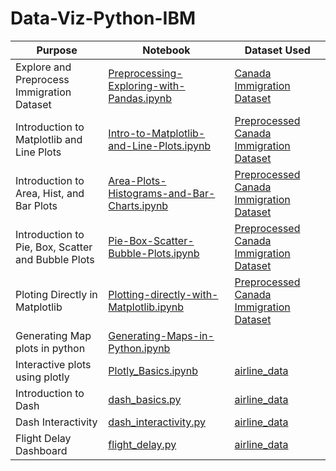 # Data-Viz-Python-IBM

| Purpose | Notebook | Dataset Used
| --- | --- | --- |
| Explore and Preprocess Immigration Dataset | [Preprocessing-Exploring-with-Pandas.ipynb](https://github.com/nitinmadas/Data-Viz-Python-IBM/blob/main/Dataset-Preprocessing-Exploring-with-Pandas.ipynb) | [Canada Immigration Dataset](https://github.com/nitinmadas/Data-Viz-Python-IBM/blob/main/Datasets/Canada_preprocessing.xlsx)
| Introduction to Matplotlib and Line Plots | [Intro-to-Matplotlib-and-Line-Plots.ipynb](https://github.com/nitinmadas/Data-Viz-Python-IBM/blob/main/Intro-to-Matplotlib-and-Line-Plots.ipynb) | [Preprocessed Canada Immigration Dataset](https://github.com/nitinmadas/Data-Viz-Python-IBM/blob/main/Datasets/Canada_intro_matplotlib_lineplot.csv)
| Introduction to Area, Hist, and Bar Plots | [Area-Plots-Histograms-and-Bar-Charts.ipynb](https://github.com/nitinmadas/Data-Viz-Python-IBM/blob/main/Area-Plots-Histograms-and-Bar-Charts.ipynb) | [Preprocessed Canada Immigration Dataset](https://github.com/nitinmadas/Data-Viz-Python-IBM/blob/main/Datasets/Canada_intro_matplotlib_lineplot.csv)
| Introduction to Pie, Box, Scatter and Bubble Plots | [Pie-Box-Scatter-Bubble-Plots.ipynb](https://github.com/nitinmadas/Data-Viz-Python-IBM/blob/main/Pie-Box-Scatter-Bubble-Plots.ipynb) | [Preprocessed Canada Immigration Dataset](https://github.com/nitinmadas/Data-Viz-Python-IBM/blob/main/Datasets/Canada_intro_matplotlib_lineplot.csv)
| Ploting Directly in Matplotlib | [Plotting-directly-with-Matplotlib.ipynb](https://github.com/nitinmadas/Data-Viz-Python-IBM/blob/main/Plotting-directly-with-Matplotlib.ipynb) | [Preprocessed Canada Immigration Dataset](https://github.com/nitinmadas/Data-Viz-Python-IBM/blob/main/Datasets/Canada_intro_matplotlib_lineplot.csv)
| Generating Map plots in python |[Generating-Maps-in-Python.ipynb](https://github.com/nitinmadas/Data-Viz-Python-IBM/blob/main/Generating-Maps-in-Python.ipynb) | |
| Interactive plots using plotly |[Plotly_Basics.ipynb](https://github.com/nitinmadas/Data-Viz-Python-IBM/blob/main/Plotly_Basics.ipynb) | [airline_data](https://github.com/nitinmadas/Data-Viz-Python-IBM/blob/main/Datasets/airline_data.csv) |
| Introduction to Dash | [dash_basics.py](https://github.com/nitinmadas/Data-Viz-Python-IBM/blob/main/dash_basics.py) | [airline_data](https://github.com/nitinmadas/Data-Viz-Python-IBM/blob/main/Datasets/airline_data.csv)
| Dash Interactivity | [dash_interactivity.py](https://github.com/nitinmadas/Data-Viz-Python-IBM/blob/main/dash_interactivity.py) | [airline_data](https://github.com/nitinmadas/Data-Viz-Python-IBM/blob/main/Datasets/airline_data.csv)
| Flight Delay Dashboard | [flight_delay.py](https://github.com/nitinmadas/Data-Viz-Python-IBM/blob/main/flight_delay.py) | [airline_data](https://github.com/nitinmadas/Data-Viz-Python-IBM/blob/main/Datasets/airline_data.csv)

